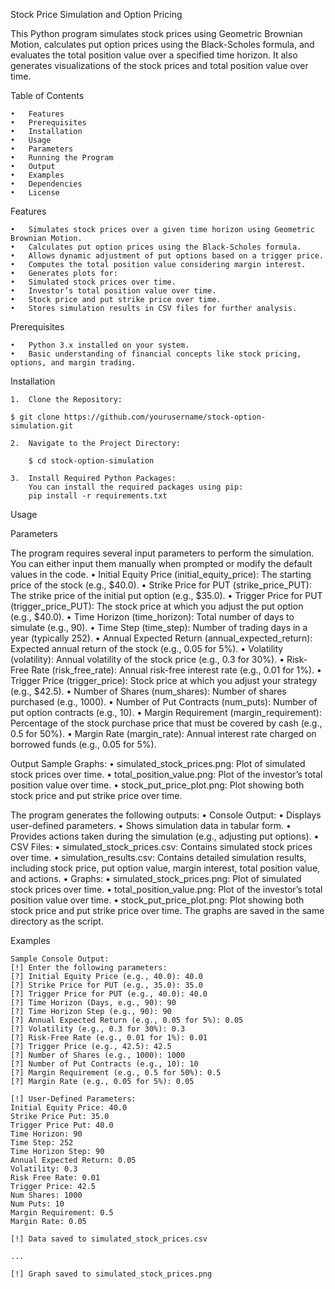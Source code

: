 Stock Price Simulation and Option Pricing

This Python program simulates stock prices using Geometric Brownian Motion, calculates put option prices using the Black-Scholes formula, and evaluates the total position value over a specified time horizon. It also generates visualizations of the stock prices and total position value over time.

Table of Contents

	•	Features
	•	Prerequisites
	•	Installation
	•	Usage
	•	Parameters
	•	Running the Program
	•	Output
	•	Examples
	•	Dependencies
	•	License

Features

	•	Simulates stock prices over a given time horizon using Geometric Brownian Motion.
	•	Calculates put option prices using the Black-Scholes formula.
	•	Allows dynamic adjustment of put options based on a trigger price.
	•	Computes the total position value considering margin interest.
	•	Generates plots for:
	•	Simulated stock prices over time.
	•	Investor’s total position value over time.
	•	Stock price and put strike price over time.
	•	Stores simulation results in CSV files for further analysis.

Prerequisites

	•	Python 3.x installed on your system.
	•	Basic understanding of financial concepts like stock pricing, options, and margin trading.


Installation

	1.	Clone the Repository:
    
    $ git clone https://github.com/yourusername/stock-option-simulation.git

	2.	Navigate to the Project Directory:
        
        $ cd stock-option-simulation

	3.	Install Required Python Packages:
        You can install the required packages using pip:
        pip install -r requirements.txt



Usage

Parameters

The program requires several input parameters to perform the simulation. You can either input them manually when prompted or modify the default values in the code.
	•	Initial Equity Price (initial_equity_price): The starting price of the stock (e.g., $40.0).
	•	Strike Price for PUT (strike_price_PUT): The strike price of the initial put option (e.g., $35.0).
	•	Trigger Price for PUT (trigger_price_PUT): The stock price at which you adjust the put option (e.g., $40.0).
	•	Time Horizon (time_horizon): Total number of days to simulate (e.g., 90).
	•	Time Step (time_step): Number of trading days in a year (typically 252).
	•	Annual Expected Return (annual_expected_return): Expected annual return of the stock (e.g., 0.05 for 5%).
	•	Volatility (volatility): Annual volatility of the stock price (e.g., 0.3 for 30%).
	•	Risk-Free Rate (risk_free_rate): Annual risk-free interest rate (e.g., 0.01 for 1%).
	•	Trigger Price (trigger_price): Stock price at which you adjust your strategy (e.g., $42.5).
	•	Number of Shares (num_shares): Number of shares purchased (e.g., 1000).
	•	Number of Put Contracts (num_puts): Number of put option contracts (e.g., 10).
	•	Margin Requirement (margin_requirement): Percentage of the stock purchase price that must be covered by cash (e.g., 0.5 for 50%).
	•	Margin Rate (margin_rate): Annual interest rate charged on borrowed funds (e.g., 0.05 for 5%).


Output
Sample Graphs:
    •	simulated_stock_prices.png: Plot of simulated stock prices over time.
    •	total_position_value.png: Plot of the investor’s total position value over time.
    •	stock_put_price_plot.png: Plot showing both stock price and put strike price over time.

The program generates the following outputs:
	•	Console Output:
	•	Displays user-defined parameters.
	•	Shows simulation data in tabular form.
	•	Provides actions taken during the simulation (e.g., adjusting put options).
	•	CSV Files:
	•	simulated_stock_prices.csv: Contains simulated stock prices over time.
	•	simulation_results.csv: Contains detailed simulation results, including stock price, put option value, margin interest, total position value, and actions.
	•	Graphs:
	•	simulated_stock_prices.png: Plot of simulated stock prices over time.
	•	total_position_value.png: Plot of the investor’s total position value over time.
	•	stock_put_price_plot.png: Plot showing both stock price and put strike price over time.
The graphs are saved in the same directory as the script.

Examples
    
    Sample Console Output:
    [!] Enter the following parameters:
    [?] Initial Equity Price (e.g., 40.0): 40.0
    [?] Strike Price for PUT (e.g., 35.0): 35.0
    [?] Trigger Price for PUT (e.g., 40.0): 40.0
    [?] Time Horizon (Days, e.g., 90): 90
    [?] Time Horizon Step (e.g., 90): 90
    [?] Annual Expected Return (e.g., 0.05 for 5%): 0.05
    [?] Volatility (e.g., 0.3 for 30%): 0.3
    [?] Risk-Free Rate (e.g., 0.01 for 1%): 0.01
    [?] Trigger Price (e.g., 42.5): 42.5
    [?] Number of Shares (e.g., 1000): 1000
    [?] Number of Put Contracts (e.g., 10): 10
    [?] Margin Requirement (e.g., 0.5 for 50%): 0.5
    [?] Margin Rate (e.g., 0.05 for 5%): 0.05
    
    [!] User-Defined Parameters:
    Initial Equity Price: 40.0
    Strike Price Put: 35.0
    Trigger Price Put: 40.0
    Time Horizon: 90
    Time Step: 252
    Time Horizon Step: 90
    Annual Expected Return: 0.05
    Volatility: 0.3
    Risk Free Rate: 0.01
    Trigger Price: 42.5
    Num Shares: 1000
    Num Puts: 10
    Margin Requirement: 0.5
    Margin Rate: 0.05
    
    [!] Data saved to simulated_stock_prices.csv
    
    ...
    
    [!] Graph saved to simulated_stock_prices.png